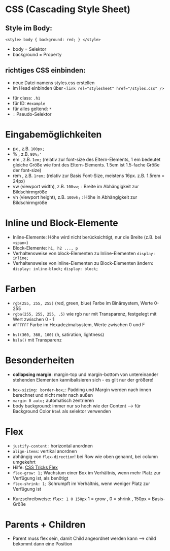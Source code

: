 # CSS (Cascading Style Sheet)

## Style im Body:

`<style> body { background: red; } </style>`

- body = Selektor
- background = Property

## richtiges CSS einbinden:

- neue Datei namens styles.css erstellen
- im Head einbinden über `<link rel="stylesheet" href="/styles.css" />`

* für class: `.h1`
* für ID: `#example`
* für alles geltend: `*`
* `:` Pseudo-Selektor

# Eingabemöglichkeiten

- px , z.B. `100px;`
- % , z.B. `80%;'`
- em , z.B. `1em;` (relativ zur font-size des Eltern-Elements, 1 em bedeutet gleiche Größe wie font des Eltern-Elements. 1.5em ist 1.5-fache Größe der font-size)
- rem , z.B. `1rem;` (relativ zur Basis Font-Size, meistens 16px. z.B. 1.5rem = 24px)
- vw (viewport width), z.B. `100vw;` : Breite im Abhängigkeit zur Bildschirmgröße
- vh (viewport height), z.B. `100vh;` : Höhe in Abhängigkeit zur Bildschirmgröße

# Inline und Block-Elemente

- Inline-Elemente: Höhe wird nicht berücksichtigt, nur die Breite (z.B. bei `<span>`)
- Block-Elemente: `h1, h2 ..., p`
- Verhaltensweise von block-Elementen zu Inline-Elementen
  `display: inline;`
- Verhaltensweise von inline-Elementen zu Block-Elementen ändern: `display: inline-block;` `display: block;`

# Farben

- `rgb(255, 255, 255)` (red, green, blue) Farbe im Binärsystem, Werte 0-255
- `rgba(255, 255, 255, .5)` wie rgb nur mit Transparenz, festgelegt mit Wert zwischen 0 - 1
- `#FFFFFF` Farbe im Hexadezimalsystem, Werte zwischen 0 und F

* `hsl(360, 360, 100)` (h, satiration, lightness)
* `hsla()` mit Transparenz

# Besonderheiten

- **collapsing margin**: margin-top und margin-bottom von untereinander stehenden Elementen kannibalisieren sich - es gilt nur der größere!

* `box-sizing: border-box;`: Padding und Margin werden nach innen berechnet und nicht mehr nach außen
* `margin 0 auto;` automatisch zentrieren
* body background: immer nur so hoch wie der Content --> für Background Color `html` als selektor verwenden

# Flex

- `justify-content` : horizontal anordnen
- `align-items`: vertikal anordnen
- abhängig von `flex-direction`! bei Row wie oben genannt, bei column umgekehrt
- Hilfe: [CSS Tricks Flex](https://css-tricks.com/snippets/css/a-guide-to-flexbox/)
- `flex-grow: 1;` Wachstum einer Box im Verhältnis, wenn mehr Platz zur Verfügung ist, als benötigt
- `flex-shrink: 1;` Schrumpft im Verhältnis, wenn weniger Platz zur Verfügung ist

* Kurzschreibweise: `flex: 1 0 150px` 1 = grow , 0 = shrink , 150px = Basis-Größe

# Parents + Children

- Parent muss flex sein, damit Child angeordnet werden kann --> child bekommt dann eine Position
